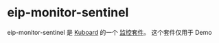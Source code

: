 # eip-monitor-sentinel

eip-monitor-sentinel 是 [Kuboard](https://kuboard.cn) 的一个 [监控套件](https://kuboard.cn/guide/addon/)。
这个套件仅用于 Demo
